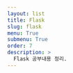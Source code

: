 ```yaml
---
layout: list
title: Flask
slug: flask
menu: True
submenu: True
order: 7
description: >
  Flask 공부내용 정리.
---
```

